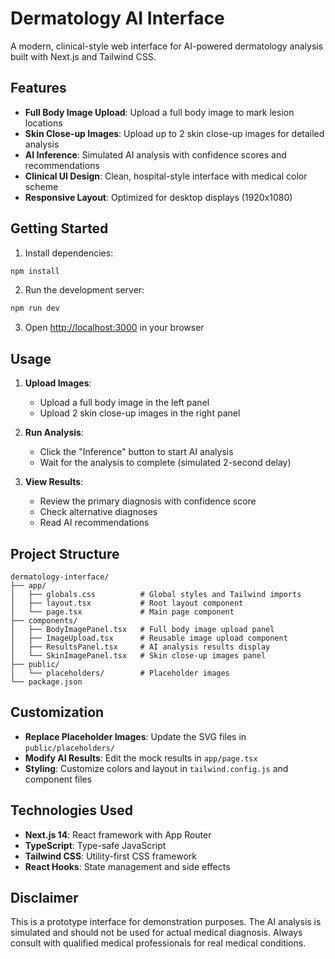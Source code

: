# Dermatology AI Interface

A modern, clinical-style web interface for AI-powered dermatology analysis built with Next.js and Tailwind CSS.

## Features

- **Full Body Image Upload**: Upload a full body image to mark lesion locations
- **Skin Close-up Images**: Upload up to 2 skin close-up images for detailed analysis
- **AI Inference**: Simulated AI analysis with confidence scores and recommendations
- **Clinical UI Design**: Clean, hospital-style interface with medical color scheme
- **Responsive Layout**: Optimized for desktop displays (1920x1080)

## Getting Started

1. Install dependencies:
```bash
npm install
```

2. Run the development server:
```bash
npm run dev
```

3. Open [http://localhost:3000](http://localhost:3000) in your browser

## Usage

1. **Upload Images**:
   - Upload a full body image in the left panel
   - Upload 2 skin close-up images in the right panel

2. **Run Analysis**:
   - Click the "Inference" button to start AI analysis
   - Wait for the analysis to complete (simulated 2-second delay)

3. **View Results**:
   - Review the primary diagnosis with confidence score
   - Check alternative diagnoses
   - Read AI recommendations

## Project Structure

```
dermatology-interface/
├── app/
│   ├── globals.css          # Global styles and Tailwind imports
│   ├── layout.tsx           # Root layout component
│   └── page.tsx             # Main page component
├── components/
│   ├── BodyImagePanel.tsx   # Full body image upload panel
│   ├── ImageUpload.tsx      # Reusable image upload component
│   ├── ResultsPanel.tsx     # AI analysis results display
│   └── SkinImagePanel.tsx   # Skin close-up images panel
├── public/
│   └── placeholders/        # Placeholder images
└── package.json
```

## Customization

- **Replace Placeholder Images**: Update the SVG files in `public/placeholders/`
- **Modify AI Results**: Edit the mock results in `app/page.tsx`
- **Styling**: Customize colors and layout in `tailwind.config.js` and component files

## Technologies Used

- **Next.js 14**: React framework with App Router
- **TypeScript**: Type-safe JavaScript
- **Tailwind CSS**: Utility-first CSS framework
- **React Hooks**: State management and side effects

## Disclaimer

This is a prototype interface for demonstration purposes. The AI analysis is simulated and should not be used for actual medical diagnosis. Always consult with qualified medical professionals for real medical conditions.
